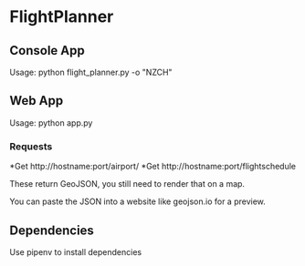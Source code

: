 # FlightPlanner
## Console App
Usage: python flight_planner.py -o "NZCH"

## Web App
Usage: python app.py

### Requests
*Get http://hostname:port/airport/<ICAO>
*Get http://hostname:port/flightschedule

These return GeoJSON, you still need to render that on a map.

You can paste the JSON into a website like geojson.io for a preview.

## Dependencies
Use pipenv to install dependencies
